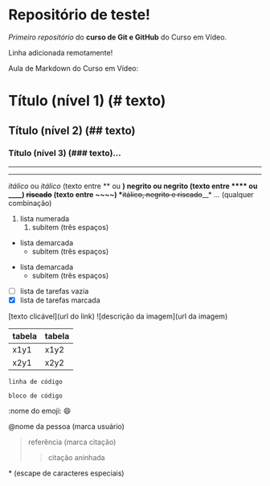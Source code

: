# Repositório de teste!
*Primeiro repositório* do **curso de Git e GitHub** do Curso em Vídeo.

Linha adicionada remotamente!

Aula de Markdown do Curso em Vídeo:
# Título (nível 1) (# texto)
## Título (nível 2) (## texto)
### Título (nível 3) (### texto)...

---
***

*itálico* ou _itálico_ (texto entre ** ou __)
**negrito** ou __negrito__ (texto entre **** ou ____)
~~riscado~~ (texto entre ~~~~)
*__~~itálico, negrito e riscado~~__* ... (qualquer combinação)

1. lista numerada
   1. subitem (três espaços)
* lista demarcada
   * subitem (três espaços)
- lista demarcada
   - subitem (três espaços)
- [ ] lista de tarefas vazia
- [x] lista de tarefas marcada

<url>
[texto clicável](url do link)
![descrição da imagem](url da imagem)

tabela | tabela
---|---
x1y1 | x1y2
x2y1 | x2y2

`linha de código`
```
bloco de código
```

:nome do emoji:
😄

@nome da pessoa (marca usuário)

> referência (marca citação)
>> citação aninhada

\* (escape de caracteres especiais)

